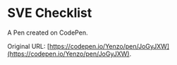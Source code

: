 # SVE Checklist

A Pen created on CodePen.

Original URL: [https://codepen.io/Yenzo/pen/JoGyJXW](https://codepen.io/Yenzo/pen/JoGyJXW).

